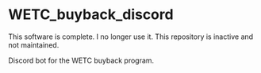 # WETC_buyback_discord
This software is complete. I no longer use it. This repository is inactive and not maintained.

Discord bot for the WETC buyback program.

